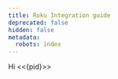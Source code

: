 ```yaml
---
title: Roku Integration guide
deprecated: false
hidden: false
metadata:
  robots: index
---
```

Hi \<\<\{pid}>>